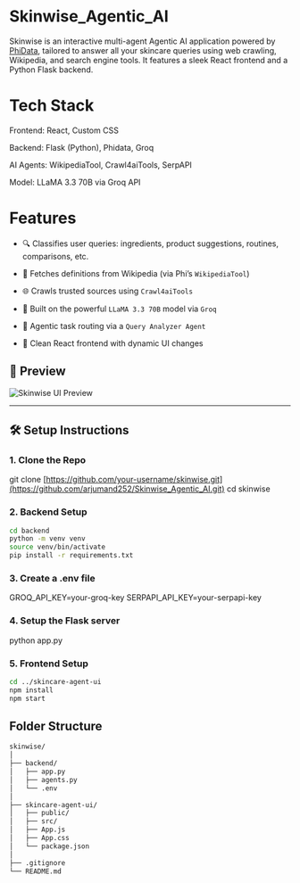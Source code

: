 # Skinwise_Agentic_AI

Skinwise is an interactive multi-agent Agentic AI application powered by [PhiData](https://docs.phidata.com/), tailored to answer all your skincare queries using web crawling, Wikipedia, and search engine tools. It features a sleek React frontend and a Python Flask backend.


# Tech Stack
Frontend: React, Custom CSS

Backend: Flask (Python), Phidata, Groq

AI Agents: WikipediaTool, Crawl4aiTools, SerpAPI 

Model: LLaMA 3.3 70B via Groq API 

# Features

- 🔍 Classifies user queries: ingredients, product suggestions, routines, comparisons, etc.
  
- 📖 Fetches definitions from Wikipedia (via Phi’s `WikipediaTool`)

- 🌐 Crawls trusted sources using `Crawl4aiTools`

- 🤖 Built on the powerful `LLaMA 3.3 70B` model via `Groq`

- 🧠 Agentic task routing via a `Query Analyzer Agent`

- 💅 Clean React frontend with dynamic UI changes


## 📸 Preview

![Skinwise UI Preview](path/to/screenshot.png)

---

## 🛠️ Setup Instructions

### 1. Clone the Repo

git clone [https://github.com/your-username/skinwise.git](https://github.com/arjumand252/Skinwise_Agentic_AI.git)
cd skinwise

### 2. Backend Setup
```bash
cd backend
python -m venv venv
source venv/bin/activate
pip install -r requirements.txt
```

### 3. Create a .env file

GROQ_API_KEY=your-groq-key
SERPAPI_API_KEY=your-serpapi-key

### 4. Setup the Flask server

python app.py

### 5. Frontend Setup

```bash
cd ../skincare-agent-ui
npm install
npm start
```

## Folder Structure

```bash
skinwise/
│
├── backend/
│   ├── app.py
│   ├── agents.py
│   └── .env
│
├── skincare-agent-ui/
│   ├── public/
│   ├── src/
│   ├── App.js
│   ├── App.css
│   └── package.json
│
├── .gitignore
└── README.md
```
